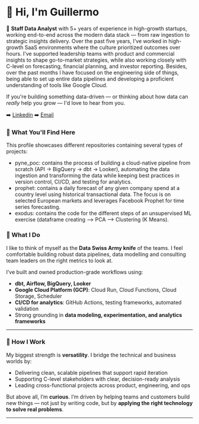 # 👋 Hi, I'm Guillermo

🎯 **Staff Data Analyst** with 5+ years of experience in high-growth startups, working end-to-end across the modern data stack — from raw ingestion to strategic insights delivery. Over the past five years, I’ve worked in high-growth SaaS environments where the culture prioritized outcomes over hours. I’ve supported leadership teams with product and commercial insights to shape go-to-market strategies, while also working closely with C-level on forecasting, financial planning, and investor reporting. Besides, over the past months I have focused on the engineering side of things, being able to set up entire data pipelines and developing a proficient understanding of tools like Google Cloud.

If you're building something data-driven — or thinking about how data can *really* help you grow — I'd love to hear from you. 

➡️ [Linkedin](https://www.linkedin.com/in/guillermotrujillo/)
➡️ [Email](mailto:guillermotrujilloes@gmail.com)

### 📌 What You'll Find Here

This profile showcases different repositories containing several types of projects:
- pyne_poc: contains the process of building a cloud-native pipeline from scratch (API → BigQuery → dbt → Looker), automating the data ingestion and transforming the data while keeping best practices in version control, CI/CD, and testing for analytics.
- prophet: contains a daily forecast of any given company spend at a country level using historical transactional data. The focus is on selected European markets and leverages Facebook Prophet for time series forecasting.
- exodus: contains the code for the different steps of an unsupervised ML exercise (dataframe creating --> PCA --> Clustering (K Means).



### 🧰 What I Do

I like to think of myself as the **Data Swiss Army knife** of the teams. I feel comfortable building robust data pipelines, data modelling and consulting team leaders on the right metrics to look at.

I’ve built and owned production-grade workflows using:
- **dbt, Airflow, BigQuery, Looker**
- **Google Cloud Platform (GCP)**: Cloud Run, Cloud Functions, Cloud Storage, Scheduler
- **CI/CD for analytics**: GitHub Actions, testing frameworks, automated validation
- Strong grounding in **data modeling, experimentation, and analytics frameworks**

---

### 🚀 How I Work

My biggest strength is **versatility**. I bridge the technical and business worlds by:
- Delivering clean, scalable pipelines that support rapid iteration
- Supporting C-level stakeholders with clear, decision-ready analysis
- Leading cross-functional projects across product, engineering, and ops

But above all, I’m **curious**. I’m driven by helping teams and customers build new things — not just by writing code, but by **applying the right technology to solve real problems**.

---



